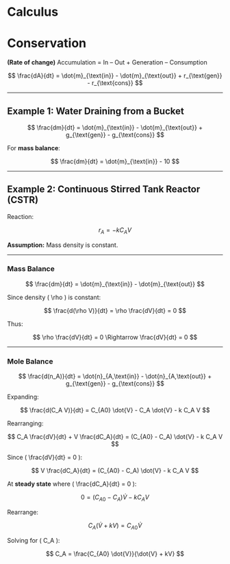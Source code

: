 <!-- # Calculus -->

# Calculus

# Conservation

**(Rate of change)** Accumulation = In – Out + Generation – Consumption

$$
\frac{dA}{dt} = \dot{m}_{\text{in}} - \dot{m}_{\text{out}} + r_{\text{gen}} - r_{\text{cons}}
$$

______________________________________________________________________

## **Example 1: Water Draining from a Bucket**

<!-- ![Water draining from a bucket](./image.png) -->

$$
\frac{dm}{dt} = \dot{m}_{\text{in}} - \dot{m}_{\text{out}} + g_{\text{gen}} - g_{\text{cons}}
$$

For **mass balance**:

$$
\frac{dm}{dt} = \dot{m}_{\text{in}} - 10
$$

______________________________________________________________________

## **Example 2: Continuous Stirred Tank Reactor (CSTR)**

<!-- ![CSTR Diagram](./image.png) -->

Reaction:

$$
r_A = -kC_A V
$$

**Assumption:** Mass density is constant.

______________________________________________________________________

### **Mass Balance**

$$
\frac{dm}{dt} = \dot{m}_{\text{in}} - \dot{m}_{\text{out}}
$$

Since density ( \\rho ) is constant:

$$
\frac{d(\rho V)}{dt} = \rho \frac{dV}{dt} = 0
$$

Thus:

$$
\rho \frac{dV}{dt} = 0 \Rightarrow \frac{dV}{dt} = 0
$$

______________________________________________________________________

### **Mole Balance**

$$
\frac{d(n_A)}{dt} = \dot{n}_{A,\text{in}} - \dot{n}_{A,\text{out}} + g_{\text{gen}} - g_{\text{cons}}
$$

Expanding:

$$
\frac{d(C_A V)}{dt} = C_{A0} \dot{V} - C_A \dot{V} - k C_A V
$$

Rearranging:

$$
C_A \frac{dV}{dt} + V \frac{dC_A}{dt} = (C_{A0} - C_A) \dot{V} - k C_A V
$$

Since ( \\frac\{dV}\{dt} = 0 ):

$$
V \frac{dC_A}{dt} = (C_{A0} - C_A) \dot{V} - k C_A V
$$

At **steady state** where ( \\frac\{dC_A}\{dt} = 0 ):

$$
0 = (C_{A0} - C_A) \dot{V} - k C_A V
$$

Rearrange:

$$
C_A ( \dot{V} + kV ) = C_{A0} \dot{V}
$$

Solving for ( C_A ):

$$
C_A = \frac{C_{A0} \dot{V}}{\dot{V} + kV}
$$

```{tableofcontents}
```
